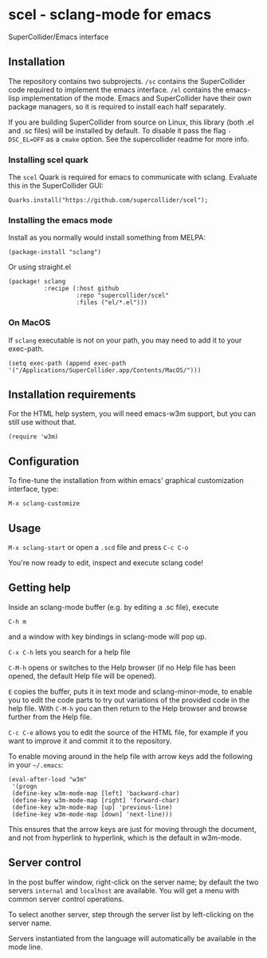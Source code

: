 # scel - sclang-mode for emacs

SuperCollider/Emacs interface

## Installation

The repository contains two subprojects. `/sc` contains the SuperCollider code
required to implement the emacs interface. `/el` contains the emacs-lisp
implementation of the mode. Emacs and SuperCollider have their own package
managers, so it is required to install each half separately. 

If you are building SuperCollider from source on Linux, this library (both .el
and .sc files) will be installed by default. To disable it pass the flag
`-DSC_EL=OFF` as a `cmake` option. See the supercollider readme for more info.

### Installing scel quark

The `scel` Quark is required for emacs to communicate with sclang. Evaluate this in the SuperCollider GUI:

``` supercollider
Quarks.install("https://github.com/supercollider/scel");
```

### Installing the emacs mode

Install as you normally would install something from MELPA:

``` emacs-lisp
(package-install "sclang")
```

Or using straight.el
``` emacs-lisp
(package! sclang 
          :recipe (:host github 
                   :repo "supercollider/scel" 
                   :files ("el/*.el")))
```

### On MacOS

If `sclang` executable is not on your path, you may need to add it to your exec-path.

``` emacs-lisp
(setq exec-path (append exec-path '("/Applications/SuperCollider.app/Contents/MacOS/")))
```

## Installation requirements

For the HTML help system, you will need emacs-w3m support, but you can still use without that.

```emacs-lisp
(require 'w3m)
```

## Configuration

To fine-tune the installation from within emacs' graphical customization interface, type:

`M-x sclang-customize`


## Usage

`M-x sclang-start` or open a `.scd` file and press `C-c C-o`

You're now ready to edit, inspect and execute sclang code!


## Getting help

Inside an sclang-mode buffer (e.g. by editing a .sc file), execute

`C-h m`

and a window with key bindings in sclang-mode will pop up.

`C-x C-h` lets you search for a help file

`C-M-h` opens or switches to the Help browser (if no Help file has been opened, the default Help file will be opened).

`E` copies the buffer, puts it in text mode and sclang-minor-mode, to enable you to edit the code parts to try out variations of the provided code in the help file. With `C-M-h` you can then return to the Help browser and browse further from the Help file.

`C-c C-e` allows you to edit the source of the HTML file, for example if you want to improve it and commit it to the repository.

To enable moving around in the help file with arrow keys add the following
in your `~/.emacs`:

```
(eval-after-load "w3m"
 '(progn
 (define-key w3m-mode-map [left] 'backward-char)
 (define-key w3m-mode-map [right] 'forward-char)
 (define-key w3m-mode-map [up] 'previous-line)
 (define-key w3m-mode-map [down] 'next-line)))
```

This ensures that the arrow keys are just for moving through the document, and not from hyperlink to hyperlink, which is the default in w3m-mode.


## Server control

In the post buffer window, right-click on the server name; by default the two servers `internal` and `localhost` are available. You will get a menu with common server control operations.

To select another server, step through the server list by left-clicking on the server name.

Servers instantiated from the language will automatically be available
in the mode line.
